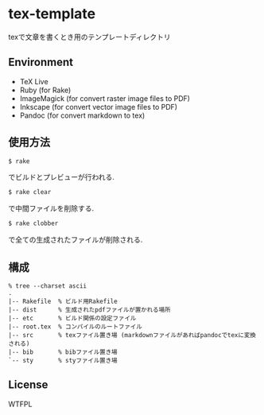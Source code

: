 # tex-template
texで文章を書くとき用のテンプレートディレクトリ

## Environment

- TeX Live
- Ruby        (for Rake)
- ImageMagick (for convert raster image files to PDF)
- Inkscape    (for convert vector image files to PDF)
- Pandoc      (for convert markdown to tex)

## 使用方法
``` bash
$ rake
```
でビルドとプレビューが行われる.

``` bash
$ rake clear
```
で中間ファイルを削除する.

``` bash
$ rake clobber
```
で全ての生成されたファイルが削除される.

## 構成
```
% tree --charset ascii
.
|-- Rakefile  % ビルド用Rakefile
|-- dist      % 生成されたpdfファイルが置かれる場所
|-- etc       % ビルド関係の設定ファイル
|-- root.tex  % コンパイルのルートファイル
|-- src       % texファイル置き場 (markdownファイルがあればpandocでtexに変換される)
|-- bib       % bibファイル置き場
`-- sty       % styファイル置き場
```

## License
WTFPL
